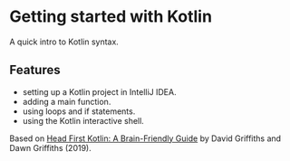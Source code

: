 # Getting started with Kotlin

A quick intro to Kotlin syntax.

## Features

- setting up a Kotlin project in IntelliJ IDEA.
- adding a main function.
- using loops and if statements.
- using the Kotlin interactive shell.

Based on [Head First Kotlin: A Brain-Friendly Guide](https://www.amazon.com/Head-First-Kotlin-Brain-Friendly-Guide/dp/1491996692) by David Griffiths and Dawn Griffiths (2019).
